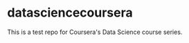 datasciencecoursera
===================

This is a test repo for Coursera's Data Science course series.
